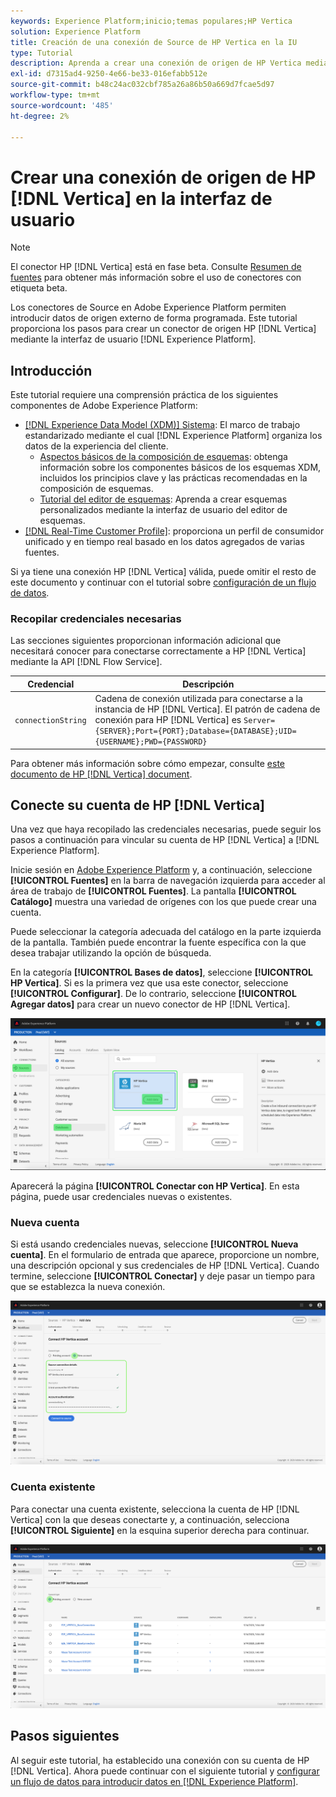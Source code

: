 ```yaml
---
keywords: Experience Platform;inicio;temas populares;HP Vertica
solution: Experience Platform
title: Creación de una conexión de Source de HP Vertica en la IU
type: Tutorial
description: Aprenda a crear una conexión de origen de HP Vertica mediante la interfaz de usuario de Adobe Experience Platform.
exl-id: d7315ad4-9250-4e66-be33-016efabb512e
source-git-commit: b48c24ac032cbf785a26a86b50a669d7fcae5d97
workflow-type: tm+mt
source-wordcount: '485'
ht-degree: 2%

---
```


# Crear una conexión de origen de HP [!DNL Vertica] en la interfaz de usuario

>[!NOTE]
>
> El conector HP [!DNL Vertica] está en fase beta. Consulte [Resumen de fuentes](../../../../home.md#terms-and-conditions) para obtener más información sobre el uso de conectores con etiqueta beta.

Los conectores de Source en Adobe Experience Platform permiten introducir datos de origen externo de forma programada. Este tutorial proporciona los pasos para crear un conector de origen HP [!DNL Vertica] mediante la interfaz de usuario [!DNL Experience Platform].

## Introducción

Este tutorial requiere una comprensión práctica de los siguientes componentes de Adobe Experience Platform:

* [[!DNL Experience Data Model (XDM)] Sistema](../../../../../xdm/home.md): El marco de trabajo estandarizado mediante el cual [!DNL Experience Platform] organiza los datos de la experiencia del cliente.
   * [Aspectos básicos de la composición de esquemas](../../../../../xdm/schema/composition.md): obtenga información sobre los componentes básicos de los esquemas XDM, incluidos los principios clave y las prácticas recomendadas en la composición de esquemas.
   * [Tutorial del editor de esquemas](../../../../../xdm/tutorials/create-schema-ui.md): Aprenda a crear esquemas personalizados mediante la interfaz de usuario del editor de esquemas.
* [[!DNL Real-Time Customer Profile]](../../../../../profile/home.md): proporciona un perfil de consumidor unificado y en tiempo real basado en los datos agregados de varias fuentes.

Si ya tiene una conexión HP [!DNL Vertica] válida, puede omitir el resto de este documento y continuar con el tutorial sobre [configuración de un flujo de datos](../../dataflow/databases.md).

### Recopilar credenciales necesarias

Las secciones siguientes proporcionan información adicional que necesitará conocer para conectarse correctamente a HP [!DNL Vertica] mediante la API [!DNL Flow Service].

| Credencial | Descripción |
| ---------- | ----------- |
| `connectionString` | Cadena de conexión utilizada para conectarse a la instancia de HP [!DNL Vertica]. El patrón de cadena de conexión para HP [!DNL Vertica] es `Server={SERVER};Port={PORT};Database={DATABASE};UID={USERNAME};PWD={PASSWORD}` |

Para obtener más información sobre cómo empezar, consulte [este documento de HP [!DNL Vertica] document](https://www.vertica.com/docs/9.2.x/HTML/Content/Authoring/ConnectingToVertica/ClientJDBC/CreatingAndConfiguringAConnection.htm).

## Conecte su cuenta de HP [!DNL Vertica]

Una vez que haya recopilado las credenciales necesarias, puede seguir los pasos a continuación para vincular su cuenta de HP [!DNL Vertica] a [!DNL Experience Platform].

Inicie sesión en [Adobe Experience Platform](https://platform.adobe.com) y, a continuación, seleccione **[!UICONTROL Fuentes]** en la barra de navegación izquierda para acceder al área de trabajo de **[!UICONTROL Fuentes]**. La pantalla **[!UICONTROL Catálogo]** muestra una variedad de orígenes con los que puede crear una cuenta.

Puede seleccionar la categoría adecuada del catálogo en la parte izquierda de la pantalla. También puede encontrar la fuente específica con la que desea trabajar utilizando la opción de búsqueda.

En la categoría **[!UICONTROL Bases de datos]**, seleccione **[!UICONTROL HP Vertica]**. Si es la primera vez que usa este conector, seleccione **[!UICONTROL Configurar]**. De lo contrario, seleccione **[!UICONTROL Agregar datos]** para crear un nuevo conector de HP [!DNL Vertica].

![catálogo](../../../../images/tutorials/create/hp-vertica/catalog.png)

Aparecerá la página **[!UICONTROL Conectar con HP Vertica]**. En esta página, puede usar credenciales nuevas o existentes.

### Nueva cuenta

Si está usando credenciales nuevas, seleccione **[!UICONTROL Nueva cuenta]**. En el formulario de entrada que aparece, proporcione un nombre, una descripción opcional y sus credenciales de HP [!DNL Vertica]. Cuando termine, seleccione **[!UICONTROL Conectar]** y deje pasar un tiempo para que se establezca la nueva conexión.

![conectar](../../../../images/tutorials/create/hp-vertica/new.png)

### Cuenta existente

Para conectar una cuenta existente, selecciona la cuenta de HP [!DNL Vertica] con la que deseas conectarte y, a continuación, selecciona **[!UICONTROL Siguiente]** en la esquina superior derecha para continuar.

![existente](../../../../images/tutorials/create/hp-vertica/existing.png)

## Pasos siguientes

Al seguir este tutorial, ha establecido una conexión con su cuenta de HP [!DNL Vertica]. Ahora puede continuar con el siguiente tutorial y [configurar un flujo de datos para introducir datos en [!DNL Experience Platform]](../../dataflow/databases.md).
